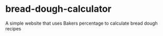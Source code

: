 # bread-dough-calculator
A simple website that uses Bakers percentage to calculate bread dough recipes
